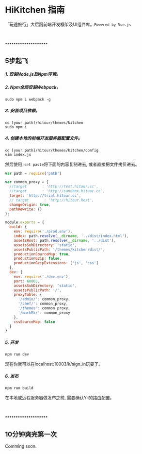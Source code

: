 # HiKitchen 指南

「玩途旅行」大后厨前端开发框架及UI组件库。`Powered by Vue.js`

<br>
<br>
********************
<br>

## 5步起飞

##### 1. 安装Node.js及Npm环境。

##### 2. Npm全局安装Webpack。
``` shell
sudo npm i webpack -g
```

##### 3. 安装项目依赖。
``` shell
cd [your path]/hitour/themes/kitchen
sudo npm i
```

##### 4. 创建本地的前端开发服务器配置文件。
``` shell
cd [your path]/hitour/themes/kitchen/config
vim index.js
```
然后使用`:set paste`将下面的内容复制进去, 或者直接把文件拷贝进去。
``` javascript
var path = require('path')

var common_proxy = {
  //target       : 'http://test.hitour.cc',
  //target       : 'http://sandbox.hitour.cc',
  target: 'http://trial.hitour.cc',
  // target       : 'http://hitour.host',
  changeOrigin: true,
  pathRewrite: {}
};

module.exports = {
  build: {
    env: require('./prod.env'),
    index: path.resolve(__dirname, '../dist/index.html'),
    assetsRoot: path.resolve(__dirname, '../dist'),
    assetsSubDirectory: 'static',
    assetsPublicPath: '/themes/kitchen/dist/',
    productionSourceMap: true,
    productionGzip: false,
    productionGzipExtensions: ['js', 'css']
  },
  dev: {
    env: require('./dev.env'),
    port: 60003,
    assetsSubDirectory: 'static',
    assetsPublicPath: '/',
    proxyTable: {
      '/admin/': common_proxy,
      '/chef/': common_proxy,
      '/themes': common_proxy,
      '/markMi/': common_proxy
    },
    cssSourceMap: false
  }
}

```

##### 5. 开发
``` shell
npm run dev
```
现在你就可以在localhost:10003/k/sign_in玩耍了。

##### 6. 发布
``` shell
npm run build
```
在本地或远程服务器做发布之前, 需要确认Yii的路由配置。

<br>
<br>
********************
<br>

## 10分钟爽完第一次

Comming soon.
